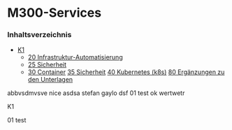 # M300-Services

### Inhaltsverzeichnis
- [K1](K1/)
  - [20 Infrastruktur-Automatisierung](20-Infrastruktur/)
  - [25 Sicherheit](25-Sicherheit/)
  - [30 Container](30-Container/)
 [35 Sicherheit](35-Sicherheit/)
 [40 Kubernetes (k8s)](40-Kubernetes/)
 [80 Ergänzungen zu den Unterlagen](80-Ergaenzungen/)

abbvsdmvsve nice
asdsa stefan gaylo
dsf
01 test
ok
wertwetr

K1









































01 test
















